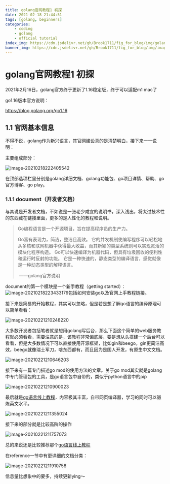 ```yaml
---
title: golang官网教程1 初探
date: 2021-02-18 21:44:51
tags: [golang, beginners]
categories:
    - coding
    - golang
    - official tutorial
index_img: https://cdn.jsdelivr.net/gh/Brook1711/fig_for_blog/img/golang_official_index.png
banner_img: https://cdn.jsdelivr.net/gh/Brook1711/fig_for_blog/img/image-20210218221334263.png
---
```


# golang官网教程1 初探

2021年2月16日，golang官方终于更新了1.16稳定版，终于可以适配m1 mac了

go1.16版本官方说明：

https://blog.golang.org/go1.16

## 1.1 官网基本信息

不得不说，golang作为新兴语言，其官网建设真的是清楚明白，接下来一一说明：

主要组成部分：

![image-20210218222405542](https://cdn.jsdelivr.net/gh/Brook1711/fig_for_blog/img/image-20210218222405542.png)

在顶部选项栏里分别是golang详细文档、golang功能包、go项目详情、帮助、go官方博客、go play。

### 1.1.1 document（开发者文档）

与其说是开发者文档，不如说是一张老少咸宜的说明书，深入浅出，将太过技术性的东西藏在链接里面，更多的是人性化的教程和说明。

>Go编程语言是一个开源项目，旨在提高程序员的生产力。
>
>Go富有表现力，简洁，整洁且高效。 它的并发机制使编写程序可以轻松地从多核和联网机器中获得最大收益，而其新颖的类型系统则可以实现灵活的模块化程序构造。 Go可以快速编译为机器代码，但具有垃圾回收的便利性和运行时反射的功能。 它是一种快速的，静态类型的编译语言，感觉就像是一种动态类型的解释语言。
>
>​									——golang官方说明

document的第一个模块是一个新手教程（getting started）：![image-20210218223433179](https://cdn.jsdelivr.net/gh/Brook1711/fig_for_blog/img/image-20210218223433179.png)包括如何安装go以及官网上手教程链接。

接下来是简易的开始教程，其实可以忽略，但是若是想了解go语言的编译原理可以简单看看：

![image-20210221210248220](https://cdn.jsdelivr.net/gh/Brook1711/fig_for_blog/img/image-20210221210248220.png)

大多数开发者包括笔者就是想用golang写后台，那么下面这个简单的web服务教程就必须看看，需要注意的是，该教程非常偏底层，要是想从头搭建一个后台可以看看，但是大多数情况下可以直接使用开源框架，比如gin和beego。gin更简洁高效，beego就像瑞士军刀，啥东西都有，而且因为是国人开发，有原生中文文档。

![image-20210221210646203](https://cdn.jsdelivr.net/gh/Brook1711/fig_for_blog/img/image-20210221210646203.png)

接下来有一篇专门描述go mod的使用方法的文章。关于go mod其实就是golang中专门管理包的工具，是go语言包中自带的，类似于python语言中的pip

![image-20210221210900023](https://cdn.jsdelivr.net/gh/Brook1711/fig_for_blog/img/image-20210221210900023.png)

最后就是[go语言线上教程](https://tour.golang.org/)，内容极其丰富，自带网页编译器，学习的同时可以锻炼英文水平。

![image-20210221211355024](https://cdn.jsdelivr.net/gh/Brook1711/fig_for_blog/img/image-20210221211355024.png)

接下来的部分就是比较高阶的操作

![image-20210221211757073](https://cdn.jsdelivr.net/gh/Brook1711/fig_for_blog/img/image-20210221211757073.png)

总的来说还是比较推荐那个[go语言线上教程](https://tour.golang.org/)

在reference一节中有更详细的文档分类：

![image-20210221211910758](https://cdn.jsdelivr.net/gh/Brook1711/fig_for_blog/img/image-20210221211910758.png)

信息量比想象中的要多，持续更新ying～

